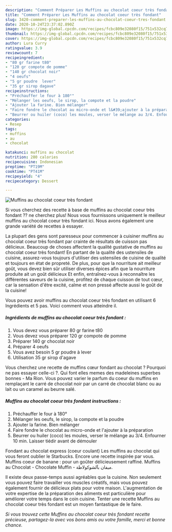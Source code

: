 ```yaml
---
description: "Comment Préparer Les Muffins au chocolat coeur très fondant"
title: "Comment Préparer Les Muffins au chocolat coeur très fondant"
slug: 3420-comment-preparer-les-muffins-au-chocolat-coeur-tres-fondant
date: 2020-10-24T23:37:02.890Z
image: https://img-global.cpcdn.com/recipes/fcbc809e32080f15/751x532cq70/muffins-au-chocolat-coeur-tres-fondant-photo-principale-de-la-recette.jpg
thumbnail: https://img-global.cpcdn.com/recipes/fcbc809e32080f15/751x532cq70/muffins-au-chocolat-coeur-tres-fondant-photo-principale-de-la-recette.jpg
cover: https://img-global.cpcdn.com/recipes/fcbc809e32080f15/751x532cq70/muffins-au-chocolat-coeur-tres-fondant-photo-principale-de-la-recette.jpg
author: Lura Curry
ratingvalue: 3.9
reviewcount: 7
recipeingredient:
- "80 gr farine t80"
- "120 gr compote de pomme"
- "140 gr chocolat noir"
- "4 oeufs"
- "5 gr poudre  lever"
- "35 gr sirop dagave"
recipeinstructions:
- "Préchauffer le four à 180°"
- "Mélanger les oeufs, le sirop, la compote et la poudre"
- "Ajouter la farine. Bien mélanger"
- "Faire fondre le chocolat au micro-onde et l&#39;ajouter à la préparation"
- "Beurrer ou huiler (coco) les moules, verser le mélange au 3/4. Enfourner 10 min. Laisser tiédir avant de démouler"
categories:
- Resep
tags:
- muffins
- au
- chocolat

katakunci: muffins au chocolat 
nutrition: 280 calories
recipecuisine: Indonesian
preptime: "PT19M"
cooktime: "PT41M"
recipeyield: "4"
recipecategory: Dessert

---
```



![Muffins au chocolat coeur très fondant](https://img-global.cpcdn.com/recipes/fcbc809e32080f15/751x532cq70/muffins-au-chocolat-coeur-tres-fondant-photo-principale-de-la-recette.jpg)

Si vous cherchez des recette à base de muffins au chocolat coeur très fondant ?? ne cherchez plus! Nous vous fournissons uniquement le meilleur muffins au chocolat coeur très fondant ici. Nous avons également une grande variété de recettes à essayer.

La plupart des gens sont paresseux pour commencer à cuisiner muffins au chocolat coeur très fondant par crainte de résultats de cuisson pas délicieux. Beaucoup de choses affectent la qualité gustative de muffins au chocolat coeur très fondant! En partant de la qualité des ustensiles de cuisine, assurez-vous toujours d'utiliser des ustensiles de cuisine de qualité et toujours en état de propreté. De plus, pour que la nourriture ait meilleur goût, vous devez bien sûr utiliser diverses épices afin que la nourriture produite ait un goût délicieux Et enfin, entraînez-vous à reconnaître les différentes saveurs de la cuisine, profitez de chaque cuisson de tout cœur, car la sensation d'être excité, calme et non pressé affecte aussi le goût de la cuisine!

<!--inarticleads1-->

Vous pouvez avoir muffins au chocolat coeur très fondant en utilisant 6 Ingrédients et 5 pas. Voici comment vous atteindre il.

##### Ingrédients de muffins au chocolat coeur très fondant :

1. Vous devez vous préparer 80 gr farine t80
1. Vous devez vous préparer 120 gr compote de pomme
1. Préparer 140 gr chocolat noir
1. Préparer 4 oeufs
1. Vous avez besoin 5 gr poudre à lever
1. Utilisation 35 gr sirop d&#39;agave


Vous cherchez une recette de muffins cœur fondant au chocolat ? Pourquoi ne pas essayer celle-ci ?. Qui font elles memes des madeleines superbes bonnes - Ma Rion. Vous pouvez varier le parfum du coeur du muffins en remplaçant le carré de chocolat noir par un carré de chocolat blanc ou au lait ou un caramel au beurre salé. 

<!--inarticleads2-->

##### Muffins au chocolat coeur très fondant instructions :

1. Préchauffer le four à 180°
1. Mélanger les oeufs, le sirop, la compote et la poudre
1. Ajouter la farine. Bien mélanger
1. Faire fondre le chocolat au micro-onde et l&#39;ajouter à la préparation
1. Beurrer ou huiler (coco) les moules, verser le mélange au 3/4. Enfourner 10 min. Laisser tiédir avant de démouler


Fondant au chocolat express (coeur coulant) Les muffins au chocolat qui vous feront oublier le Starbucks. Encore une recette inspirée par vous. Muffins coeur de banane : pour un goûter délicieusement raffiné. Muffins au Chocolat - Chocolate Muffin - ميفان بآلشوكولاطة. 

<!--inarticleads1-->

<p>
Il existe deux passe-temps aussi agréables que la cuisine. Non seulement vous pouvez faire travailler vos muscles créatifs, mais vous pouvez également fournir de délicieux plats pour votre maison. L'augmentation de votre expertise de la préparation des aliments est particulière pour améliorer votre temps dans le coin cuisine. Tenter une recette Muffins au chocolat coeur très fondant est un moyen fantastique de le faire.
</p>

<p>
<i>Si vous trouvez cette Muffins au chocolat coeur très fondant recette précieuse, partagez-la avec vos bons amis ou votre famille, merci et bonne chance.</i>
</p>
